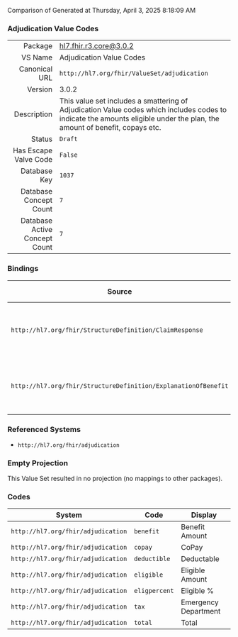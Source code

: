 Comparison of 
Generated at Thursday, April 3, 2025 8:18:09 AM

### Adjudication Value Codes

|      |     |
| ---: | --- |
| Package | hl7.fhir.r3.core@3.0.2 |
| VS Name | Adjudication Value Codes |
| Canonical URL | `http://hl7.org/fhir/ValueSet/adjudication` |
| Version | 3.0.2 |
| Description | This value set includes a smattering of Adjudication Value codes which includes codes to indicate the amounts eligible under the plan, the amount of benefit, copays etc. |
| Status | `Draft` |
| Has Escape Valve Code | `False` |
| Database Key | `1037` |
| Database Concept Count | `7` |
| Database Active Concept Count | `7` |
### Bindings

| Source | Element | Binding | Strength | Element Short |
| ------ | ------- | ------- | -------- | ------------- |
| `http://hl7.org/fhir/StructureDefinition/ClaimResponse` | `ClaimResponse.item.adjudication.category` | `http://hl7.org/fhir/ValueSet/adjudication` | `Example` | Adjudication category such as co-pay, eligible, benefit, etc. |
| `http://hl7.org/fhir/StructureDefinition/ExplanationOfBenefit` | `ExplanationOfBenefit.item.adjudication.category` | `http://hl7.org/fhir/ValueSet/adjudication` | `Example` | Adjudication category such as co-pay, eligible, benefit, etc. |

### Referenced Systems

* `http://hl7.org/fhir/adjudication`
### Empty Projection

This Value Set resulted in no projection (no mappings to other packages).

### Codes

| System | Code | Display |
| ------ | ---- | ------- |
| `http://hl7.org/fhir/adjudication` | `benefit` | Benefit Amount |
| `http://hl7.org/fhir/adjudication` | `copay` | CoPay |
| `http://hl7.org/fhir/adjudication` | `deductible` | Deductable |
| `http://hl7.org/fhir/adjudication` | `eligible` | Eligible Amount |
| `http://hl7.org/fhir/adjudication` | `eligpercent` | Eligible % |
| `http://hl7.org/fhir/adjudication` | `tax` | Emergency Department |
| `http://hl7.org/fhir/adjudication` | `total` | Total |
